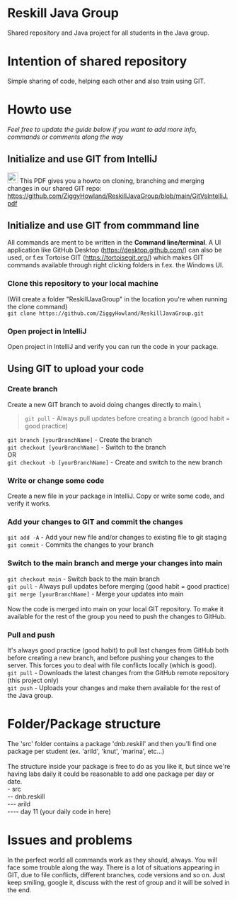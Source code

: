 # Reskill Java Group
Shared repository and Java project for all students in the Java group. 

# Intention of shared repository
Simple sharing of code, helping each other and also train using GIT.

# Howto use
*Feel free to update the guide below if you want to add more info, commands or comments along the way*

## Initialize and use GIT from IntelliJ 
<img src='https://upload.wikimedia.org/wikipedia/commons/8/87/PDF_file_icon.svg' width='24'> This PDF gives you a howto on cloning, branching and merging changes in our shared GIT repo:
https://github.com/ZiggyHowland/ReskillJavaGroup/blob/main/GitVsIntelliJ.pdf

## Initialize and use GIT from commmand line
All commands are ment to be written in the **Command line/terminal**. A UI application like GitHub Desktop (https://desktop.github.com/) can also be used, or f.ex Tortoise GIT (https://tortoisegit.org/) which makes GIT commands available through right clicking folders in f.ex. the Windows UI.

### Clone this repository to your local machine
(Will create a folder "ReskillJavaGroup" in the location you're when running the clone command)\
``git clone https://github.com/ZiggyHowland/ReskillJavaGroup.git``

### Open project in IntelliJ
Open project in IntelliJ and verify you can run the code in your package.

## Using GIT to upload your code

### Create branch
Create a new GIT branch to avoid doing changes directly to main.\

> ``git pull`` - Always pull updates before creating a branch (good habit = good practice) 

``git branch [yourBranchName]`` - Create the branch\
``git checkout [yourBranchName]`` - Switch to the branch\
OR\
``git checkout -b [yourBranchName]`` - Create and switch to the new branch

### Write or change some code
Create a new file in your package in IntelliJ. Copy or write some code, and verify it works.

### Add your changes to GIT and commit the changes
``git add -A`` - Add your new file and/or changes to existing file to git staging\
``git commit`` - Commits the changes to your branch

### Switch to the main branch and merge your changes into main
``git checkout main`` - Switch back to the main branch\
``git pull`` - Always pull updates before merging (good habit = good practice)\
``git merge [yourBranchName]`` - Merge your updates into main\
\
Now the code is merged into main on your local GIT repository. To make it available for the rest of the group you need to push the changes to GitHub. 

### Pull and push
It's always good practice (good habit) to pull last changes from GitHub both before creating a new branch, and before pushing your changes to the server. This forces you to deal with file conflicts locally (which is good).\
``git pull`` - Downloads the latest changes from the GitHub remote repository (this project only)\
``git push`` - Uploads your changes and make them available for the rest of the Java group.

# Folder/Package structure
The 'src' folder contains a package 'dnb.reskill' and then you'll find one package per student (ex. 'arild', 'knut', 'marina', etc...)\
\
The structure inside your package is free to do as you like it, but since we're having labs daily it could be reasonable to add one package per day or date.\
\- src\
-- dnb.reskill\
--- arild \
---- day 11 (your daily code in here)
    
# Issues and problems
In the perfect world all commands work as they should, always. You will face some trouble along the way. There is a lot of situations appearing in GIT, due to file conflicts, different branches, code versions and so on. Just keep smiling, google it, discuss with the rest of group and it will be solved in the end.

